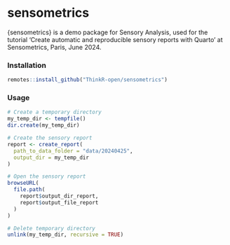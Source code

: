 
<!-- README.md is generated from README.Rmd. Please edit that file -->

# sensometrics

{sensometrics} is a demo package for Sensory Analysis, used for the
tutorial ‘Create automatic and reproducible sensory reports with Quarto’
at Sensometrics, Paris, June 2024.

### Installation

``` r
remotes::install_github("ThinkR-open/sensometrics")
```

### Usage

``` r
# Create a temporary directory
my_temp_dir <- tempfile()
dir.create(my_temp_dir)

# Create the sensory report
report <- create_report(
  path_to_data_folder = "data/20240425",
  output_dir = my_temp_dir
)

# Open the sensory report
browseURL(
  file.path(
    report$output_dir_report, 
    report$output_file_report
  )
)

# Delete temporary directory
unlink(my_temp_dir, recursive = TRUE)
```
